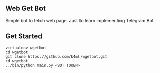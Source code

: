 ## Web Get Bot
Simple bot to fetch web page. Just to learn implementing Telegram Bot.

## Get Started

```
virtualenv wgetbot
cd wgetbot
git clone https://github.com/k4ml/wgetbot.git
cd wgetbot
../bin/python main.py <BOT TOKEN>
```
